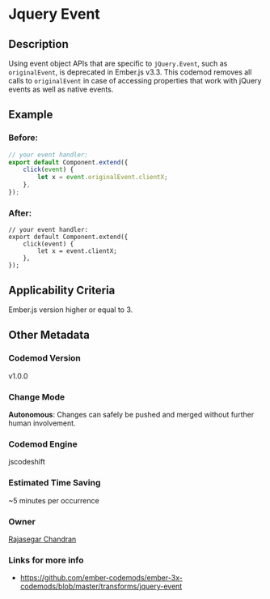 # Jquery Event

## Description

Using event object APIs that are specific to `jQuery.Event`, such as `originalEvent`, is deprecated in Ember.js v3.3. This codemod removes all calls to `originalEvent` in case of accessing properties that work with jQuery events as well as native events.

## Example

### Before:

```jsx
// your event handler:
export default Component.extend({
	click(event) {
		let x = event.originalEvent.clientX;
	},
});
```

### After:

```tsx
// your event handler:
export default Component.extend({
	click(event) {
		let x = event.clientX;
	},
});
```

## Applicability Criteria

Ember.js version higher or equal to 3.

## Other Metadata

### Codemod Version

v1.0.0

### Change Mode

**Autonomous**: Changes can safely be pushed and merged without further human involvement.

### **Codemod Engine**

jscodeshift

### Estimated Time Saving

~5 minutes per occurrence

### Owner

[Rajasegar Chandran](https://github.com/rajasegar)

### Links for more info

-   https://github.com/ember-codemods/ember-3x-codemods/blob/master/transforms/jquery-event
